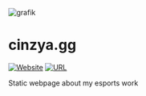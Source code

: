 ![grafik](https://github.com/user-attachments/assets/d650396f-d655-4814-9ad0-65f4d1dcc4c7)

# cinzya.gg

[![Website](https://img.shields.io/website?url=http%3A%2F%2Fesports.cynthiaebert.de%2F)](https://esports.cynthiaebert.de/) [![URL](https://img.shields.io/badge/URL-http%3A%2F%2Fesports.cynthiaebert.de%2F-D6004C)](https://esports.cynthiaebert.de/)

Static webpage about my esports work
